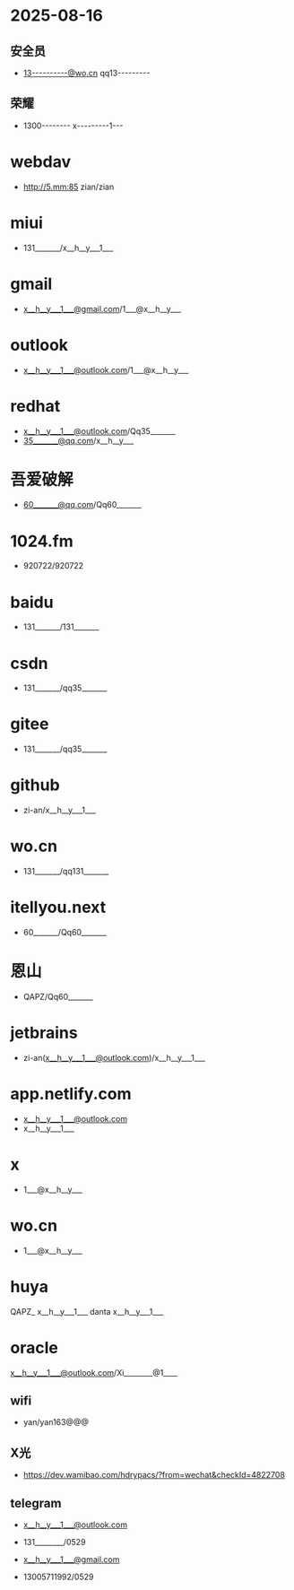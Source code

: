 # 2025-08-16

## 安全员 
- 13----------@wo.cn qq13---------

## 荣耀 
- 1300--------  x---------1---

# webdav
- http://5.mm:85 zian/zian

# miui
- 131_______/x__h__y___1___

# gmail
- x__h__y___1___@gmail.com/1___@x__h__y___

# outlook
- x__h__y___1___@outlook.com/1___@x__h__y___

# redhat
- x__h__y___1___@outlook.com/Qq35_______
- 35_______@qq.com/x__h__y___

# 吾爱破解
- 60_______@qq.com/Qq60_______

# 1024.fm
- 920722/920722

# baidu
- 131_______/131_______

# csdn
- 131_______/qq35_______

# gitee
- 131_______/qq35_______

# github
- zi-an/x__h__y___1___

# wo.cn
- 131_______/qq131_______

# itellyou.next
- 60_______/Qq60_______

# 恩山
- QAPZ/Qq60_______

# jetbrains
- zi-an(x__h__y___1___@outlook.com)/x__h__y___1___

# app.netlify.com
- x__h__y___1___@outlook.com
- x__h__y___1___

# x
- 1___@x__h__y___

# wo.cn
- 1___@x__h__y___

# huya
QAPZ_ x__h__y___1___
danta x__h__y___1___

# oracle 
x__h__y___1___@outlook.com/Xi________@1____


## wifi
- yan/yan163@@@

## X光
- https://dev.wamibao.com/hdrypacs/?from=wechat&checkId=4822708

## telegram
- x__h__y___1___@outlook.com
- 131________/0529

- x__h__y___1___@gmail.com
- 13005711992/0529